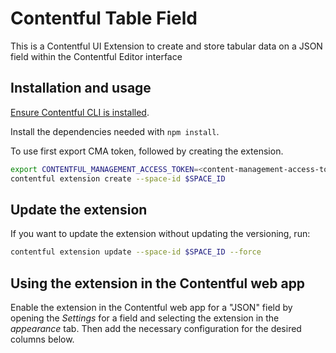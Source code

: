 # Contentful Table Field

This is a Contentful UI Extension to create and store tabular data on a JSON field within the Contentful Editor interface

## Installation and usage
[Ensure Contentful CLI is installed](https://github.com/contentful/contentful-cli).

Install the dependencies needed with `npm install`.

To use first export CMA token, followed by creating the extension.

```bash
export CONTENTFUL_MANAGEMENT_ACCESS_TOKEN=<content-management-access-token>
contentful extension create --space-id $SPACE_ID
```

## Update the extension

If you want to update the extension without updating the versioning, run:

```bash
contentful extension update --space-id $SPACE_ID --force
```

## Using the extension in the Contentful web app

Enable the extension in the Contentful web app for a "JSON" field by opening the _Settings_ for a field and selecting the extension in the _appearance_ tab. Then add the necessary configuration for the desired columns below.
